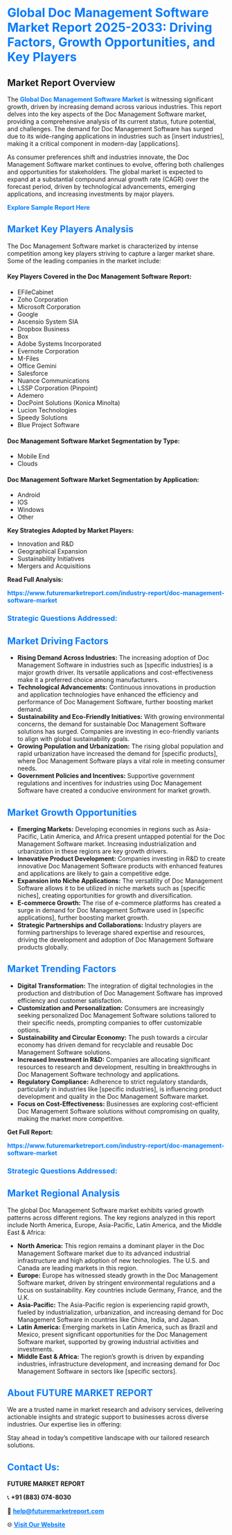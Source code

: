 <h1 style="color: #007BFF;">Global Doc Management Software Market Report 2025-2033: Driving Factors, Growth Opportunities, and Key Players</h1>

<section id="overview">
<h2>Market Report Overview</h2>
<p>The <a href="https://www.futuremarketreport.com/industry-report/doc-management-software-market" style="color: #007BFF; text-decoration: none;"><strong>Global Doc Management Software Market</strong></a> is witnessing significant growth, driven by increasing demand across various industries. This report delves into the key aspects of the Doc Management Software market, providing a comprehensive analysis of its current status, future potential, and challenges. The demand for Doc Management Software has surged due to its wide-ranging applications in industries such as [insert industries], making it a critical component in modern-day [applications].</p>
<p>As consumer preferences shift and industries innovate, the Doc Management Software market continues to evolve, offering both challenges and opportunities for stakeholders. The global market is expected to expand at a substantial compound annual growth rate (CAGR) over the forecast period, driven by technological advancements, emerging applications, and increasing investments by major players.</p>
</section>

<section id="overview">
<p><a href="https://www.futuremarketreport.com/request-sample/reportId=57937" style="color: #007BFF; text-decoration: none;"><strong>Explore Sample Report Here</strong></a></p>
</section>

<section id="key-players">
<h2 style="color: #007BFF;">Market Key Players Analysis</h2>
<p>The Doc Management Software market is characterized by intense competition among key players striving to capture a larger market share. Some of the leading companies in the market include:</p>
<h4>Key Players Covered in the Doc Management Software Report:</h4>
<ul><li>EFileCabinet</li><li>Zoho Corporation</li><li>Microsoft Corporation</li><li>Google</li><li>Ascensio System SIA</li><li>Dropbox Business</li><li>Box</li><li>Adobe Systems Incorporated</li><li>Evernote Corporation</li><li>M-Files</li><li>Office Gemini</li><li>Salesforce</li><li>Nuance Communications</li><li>LSSP Corporation (Pinpoint)</li><li>Ademero</li><li>DocPoint Solutions (Konica Minolta)</li><li>Lucion Technologies</li><li>Speedy Solutions</li><li>Blue Project Software</li></ul>
<h4>Doc Management Software Market Segmentation by Type:</h4>
<ul><li>Mobile End</li><li>Clouds</li></ul>

<h4>Doc Management Software Market Segmentation by Application:</h4>
<ul><li>Android</li><li>IOS</li><li>Windows</li><li>Other</li></ul>
<p><strong>Key Strategies Adopted by Market Players:</strong></p>
<ul>
<li>Innovation and R&D</li>
<li>Geographical Expansion</li>
<li>Sustainability Initiatives</li>
<li>Mergers and Acquisitions</li>
</ul>
</section>

<section>
<p><strong>Read Full Analysis: </strong></p><a href="https://www.futuremarketreport.com/industry-report/doc-management-software-market" style="color: #007BFF; text-decoration: none;"><strong>https://www.futuremarketreport.com/industry-report/doc-management-software-market</strong></a>
<h3 style="color: #007BFF;">Strategic Questions Addressed:</h3>
</section>

<section id="driving-factors">
<h2 style="color: #007BFF;">Market Driving Factors</h2>
<ul>
<li><strong>Rising Demand Across Industries:</strong> The increasing adoption of Doc Management Software in industries such as [specific industries] is a major growth driver. Its versatile applications and cost-effectiveness make it a preferred choice among manufacturers.</li>
<li><strong>Technological Advancements:</strong> Continuous innovations in production and application technologies have enhanced the efficiency and performance of Doc Management Software, further boosting market demand.</li>
<li><strong>Sustainability and Eco-Friendly Initiatives:</strong> With growing environmental concerns, the demand for sustainable Doc Management Software solutions has surged. Companies are investing in eco-friendly variants to align with global sustainability goals.</li>
<li><strong>Growing Population and Urbanization:</strong> The rising global population and rapid urbanization have increased the demand for [specific products], where Doc Management Software plays a vital role in meeting consumer needs.</li>
<li><strong>Government Policies and Incentives:</strong> Supportive government regulations and incentives for industries using Doc Management Software have created a conducive environment for market growth.</li>
</ul>
</section>

<section id="growth-opportunities">
<h2 style="color: #007BFF;">Market Growth Opportunities</h2>
<ul>
<li><strong>Emerging Markets:</strong> Developing economies in regions such as Asia-Pacific, Latin America, and Africa present untapped potential for the Doc Management Software market. Increasing industrialization and urbanization in these regions are key growth drivers.</li>
<li><strong>Innovative Product Development:</strong> Companies investing in R&D to create innovative Doc Management Software products with enhanced features and applications are likely to gain a competitive edge.</li>
<li><strong>Expansion into Niche Applications:</strong> The versatility of Doc Management Software allows it to be utilized in niche markets such as [specific niches], creating opportunities for growth and diversification.</li>
<li><strong>E-commerce Growth:</strong> The rise of e-commerce platforms has created a surge in demand for Doc Management Software used in [specific applications], further boosting market growth.</li>
<li><strong>Strategic Partnerships and Collaborations:</strong> Industry players are forming partnerships to leverage shared expertise and resources, driving the development and adoption of Doc Management Software products globally.</li>
</ul>
</section>

<section id="trending-factors">
<h2 style="color: #007BFF;">Market Trending Factors</h2>
<ul>
<li><strong>Digital Transformation:</strong> The integration of digital technologies in the production and distribution of Doc Management Software has improved efficiency and customer satisfaction.</li>
<li><strong>Customization and Personalization:</strong> Consumers are increasingly seeking personalized Doc Management Software solutions tailored to their specific needs, prompting companies to offer customizable options.</li>
<li><strong>Sustainability and Circular Economy:</strong> The push towards a circular economy has driven demand for recyclable and reusable Doc Management Software solutions.</li>
<li><strong>Increased Investment in R&D:</strong> Companies are allocating significant resources to research and development, resulting in breakthroughs in Doc Management Software technology and applications.</li>
<li><strong>Regulatory Compliance:</strong> Adherence to strict regulatory standards, particularly in industries like [specific industries], is influencing product development and quality in the Doc Management Software market.</li>
<li><strong>Focus on Cost-Effectiveness:</strong> Businesses are exploring cost-efficient Doc Management Software solutions without compromising on quality, making the market more competitive.</li>
</ul>
</section>

<section>
<p><strong>Get Full Report: </strong></p><a href="https://www.futuremarketreport.com/industry-report/doc-management-software-market" style="color: #007BFF; text-decoration: none;"><strong>https://www.futuremarketreport.com/industry-report/doc-management-software-market</strong></a>
<h3 style="color: #007BFF;">Strategic Questions Addressed:</h3>
</section>


<section id="regional-analysis">
<h2 style="color: #007BFF;">Market Regional Analysis</h2>
<p>The global Doc Management Software market exhibits varied growth patterns across different regions. The key regions analyzed in this report include North America, Europe, Asia-Pacific, Latin America, and the Middle East & Africa:</p>
<ul>
<li><strong>North America:</strong> This region remains a dominant player in the Doc Management Software market due to its advanced industrial infrastructure and high adoption of new technologies. The U.S. and Canada are leading markets in this region.</li>
<li><strong>Europe:</strong> Europe has witnessed steady growth in the Doc Management Software market, driven by stringent environmental regulations and a focus on sustainability. Key countries include Germany, France, and the U.K.</li>
<li><strong>Asia-Pacific:</strong> The Asia-Pacific region is experiencing rapid growth, fueled by industrialization, urbanization, and increasing demand for Doc Management Software in countries like China, India, and Japan.</li>
<li><strong>Latin America:</strong> Emerging markets in Latin America, such as Brazil and Mexico, present significant opportunities for the Doc Management Software market, supported by growing industrial activities and investments.</li>
<li><strong>Middle East & Africa:</strong> The region’s growth is driven by expanding industries, infrastructure development, and increasing demand for Doc Management Software in sectors like [specific sectors].</li>
</ul>
</section>

<footer>
<h2 style="color: #007BFF;">About FUTURE MARKET REPORT</h2>
<p>We are a trusted name in market research and advisory services, delivering actionable insights and strategic support to businesses across diverse industries. Our expertise lies in offering:</p>

<p>Stay ahead in today’s competitive landscape with our tailored research solutions.</p>

<h2 style="color: #007BFF;">Contact Us:</h2>
<p><strong>FUTURE MARKET REPORT</strong></p>
<p>📞 <strong>+91 (883) 074-8030</strong></p>
<p>📧 <strong><a href="mailto:help@futuremarketreport.com" style="color: #007BFF;">help@futuremarketreport.com</a></strong></p>
<p>🌐 <strong><a href="https://www.futuremarketreport.com/" style="color: #007BFF;">Visit Our Website</a></strong></p>
</footer>